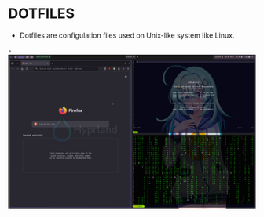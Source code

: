 # DOTFILES

- Dotfiles are configulation files used on Unix-like system like Linux.

-![Screenshots](.screenshots/hyprland_scr.png)

